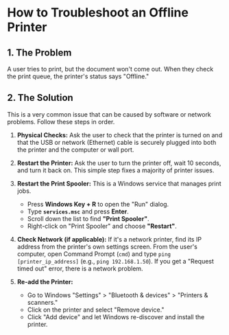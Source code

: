 # How to Troubleshoot an Offline Printer

## 1. The Problem

A user tries to print, but the document won't come out. When they check the print queue, the printer's status says "Offline."

## 2. The Solution

This is a very common issue that can be caused by software or network problems. Follow these steps in order.

1.  **Physical Checks:** Ask the user to check that the printer is turned on and that the USB or network (Ethernet) cable is securely plugged into both the printer and the computer or wall port.

2.  **Restart the Printer:** Ask the user to turn the printer off, wait 10 seconds, and turn it back on. This simple step fixes a majority of printer issues.

3.  **Restart the Print Spooler:** This is a Windows service that manages print jobs.
    * Press **Windows Key + R** to open the "Run" dialog.
    * Type **`services.msc`** and press **Enter**.
    * Scroll down the list to find **"Print Spooler"**.
    * Right-click on "Print Spooler" and choose **"Restart"**.

4.  **Check Network (if applicable):** If it's a network printer, find its IP address from the printer's own settings screen. From the user's computer, open Command Prompt (`cmd`) and type `ping [printer_ip_address]` (e.g., `ping 192.168.1.50`). If you get a "Request timed out" error, there is a network problem.

5.  **Re-add the Printer:**
    * Go to Windows "Settings" > "Bluetooth & devices" > "Printers & scanners."
    * Click on the printer and select "Remove device."
    * Click "Add device" and let Windows re-discover and install the printer.
